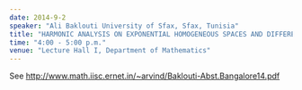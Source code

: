 ```yaml
---
date: 2014-9-2
speaker: "Ali Baklouti University of Sfax, Sfax, Tunisia"
title: "HARMONIC ANALYSIS ON EXPONENTIAL HOMOGENEOUS SPACES AND DIFFERENTIAL OPERATORS"
time: "4:00 - 5:00 p.m." 
venue: "Lecture Hall I, Department of Mathematics"
---
```

See http://www.math.iisc.ernet.in/~arvind/Baklouti-Abst.Bangalore14.pdf
